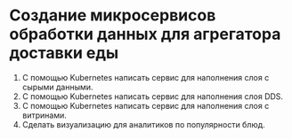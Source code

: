 # Создание микросервисов обработки данных для агрегатора доставки еды
1. С помощью Kubernetes написать сервис для наполнения слоя с сырыми данными.
2. С помощью Kubernetes написать сервис для наполнения слоя DDS.
3. С помощью Kubernetes написать сервис для наполнения слоя с витринами.
4. Сделать визуализацию для аналитиков по популярности блюд.
